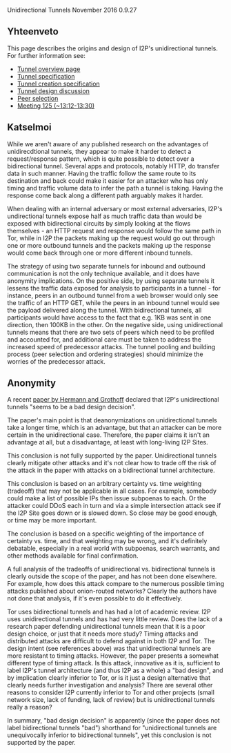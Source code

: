  Unidirectional
Tunnels November 2016
0.9.27 

## Yhteenveto

This page describes the origins and design of I2P\'s unidirectional
tunnels. For further information see:

- [Tunnel overview
 page]()
- [Tunnel
 specification]()
- [Tunnel creation
 specification]()
- [Tunnel design
 discussion]()
- [Peer
 selection]()
- [Meeting 125
 (\~13:12-13:30)]()

## Katselmoi

While we aren\'t aware of any published research on the advantages of
unidirecdtional tunnels, they appear to make it harder to detect a
request/response pattern, which is quite possible to detect over a
bidirectional tunnel. Several apps and protocols, notably HTTP, do
transfer data in such manner. Having the traffic follow the same route
to its destination and back could make it easier for an attacker who has
only timing and traffic volume data to infer the path a tunnel is
taking. Having the response come back along a different path arguably
makes it harder.

When dealing with an internal adversary or most external adversaries,
I2P\'s undirectional tunnels expose half as much traffic data than would
be exposed with bidirectional circuits by simply looking at the flows
themselves - an HTTP request and response would follow the same path in
Tor, while in I2P the packets making up the request would go out through
one or more outbound tunnels and the packets making up the response
would come back through one or more different inbound tunnels.

The strategy of using two separate tunnels for inbound and outbound
communication is not the only technique available, and it does have
anonymity implications. On the positive side, by using separate tunnels
it lessens the traffic data exposed for analysis to participants in a
tunnel - for instance, peers in an outbound tunnel from a web browser
would only see the traffic of an HTTP GET, while the peers in an inbound
tunnel would see the payload delivered along the tunnel. With
bidirectional tunnels, all participants would have access to the fact
that e.g. 1KB was sent in one direction, then 100KB in the other. On the
negative side, using unidirectional tunnels means that there are two
sets of peers which need to be profiled and accounted for, and
additional care must be taken to address the increased speed of
predecessor attacks. The tunnel pooling and building process (peer
selection and ordering strategies) should minimize the worries of the
predecessor attack.

## Anonymity

A recent [paper by Hermann and Grothoff]() declared
that I2P\'s unidirectional tunnels \"seems to be a bad design
decision\".

The paper\'s main point is that deanonymizations on unidirectional
tunnels take a longer time, which is an advantage, but that an attacker
can be more certain in the unidirectional case. Therefore, the paper
claims it isn\'t an advantage at all, but a disadvantage, at least with
long-living I2P Sites.

This conclusion is not fully supported by the paper. Unidirectional
tunnels clearly mitigate other attacks and it\'s not clear how to trade
off the risk of the attack in the paper with attacks on a bidirectional
tunnel architecture.

This conclusion is based on an arbitrary certainty vs. time weighting
(tradeoff) that may not be applicable in all cases. For example,
somebody could make a list of possible IPs then issue subpoenas to each.
Or the attacker could DDoS each in turn and via a simple intersection
attack see if the I2P Site goes down or is slowed down. So close may be
good enough, or time may be more important.

The conclusion is based on a specific weighting of the importance of
certainty vs. time, and that weighting may be wrong, and it\'s
definitely debatable, especially in a real world with subpoenas, search
warrants, and other methods available for final confirmation.

A full analysis of the tradeoffs of unidirectional vs. bidirectional
tunnels is clearly outside the scope of the paper, and has not been done
elsewhere. For example, how does this attack compare to the numerous
possible timing attacks published about onion-routed networks? Clearly
the authors have not done that analysis, if it\'s even possible to do it
effectively.

Tor uses bidirectional tunnels and has had a lot of academic review. I2P
uses unidirectional tunnels and has had very little review. Does the
lack of a research paper defending unidirectional tunnels mean that it
is a poor design choice, or just that it needs more study? Timing
attacks and distributed attacks are difficult to defend against in both
I2P and Tor. The design intent (see references above) was that
unidirectional tunnels are more resistant to timing attacks. However,
the paper presents a somewhat different type of timing attack. Is this
attack, innovative as it is, sufficient to label I2P\'s tunnel
architecture (and thus I2P as a whole) a \"bad design\", and by
implication clearly inferior to Tor, or is it just a design alternative
that clearly needs further investigation and analysis? There are several
other reasons to consider I2P currently inferior to Tor and other
projects (small network size, lack of funding, lack of review) but is
unidirectional tunnels really a reason?

In summary, \"bad design decision\" is apparently (since the paper does
not label bidirectional tunnels \"bad\") shorthand for \"unidirectional
tunnels are unequivocally inferior to bidirectional tunnels\", yet this
conclusion is not supported by the paper.


